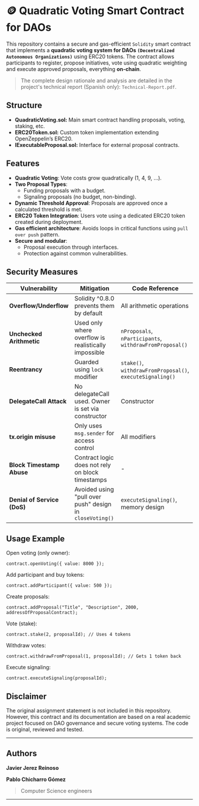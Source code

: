# 🪙 Quadratic Voting Smart Contract for DAOs

This repository contains a secure and gas-efficient `Solidity` smart contract that implements a **quadratic voting system for DAOs `(Decentralized Autonomous Organizations)`** using ERC20 tokens. The contract allows participants to register, propose initiatives, vote using quadratic weighting and execute approved proposals, everything **on-chain**.

> The complete design rationale and analysis are detailed in the project's technical report (Spanish only): `Technical-Report.pdf`.

## Structure
- **QuadraticVoting.sol:** Main smart contract handling proposals, voting, staking, etc.
- **ERC20Token.sol:** Custom token implementation extending OpenZeppelin’s ERC20.
- **IExecutableProposal.sol:** Interface for external proposal contracts.

## Features
- **Quadratic Voting**: Vote costs grow quadratically (1, 4, 9, ...).
- **Two Proposal Types**:
  - Funding proposals with a budget.
  - Signaling proposals (no budget, non-binding).
- **Dynamic Threshold Approval**: Proposals are approved once a calculated threshold is met.
- **ERC20 Token Integration**: Users vote using a dedicated ERC20 token created during deployment.
- **Gas efficient architecture**: Avoids loops in critical functions using `pull over push` pattern.
- **Secure and modular**:
  - Proposal execution through interfaces.
  - Protection against common vulnerabilities.

## Security Measures

| Vulnerability                | Mitigation                                                                 | Code Reference                                       |
|-----------------------------|----------------------------------------------------------------------------|------------------------------------------------------|
| **Overflow/Underflow**      | Solidity ^0.8.0 prevents them by default                                   | All arithmetic operations                            |
| **Unchecked Arithmetic**    | Used only where overflow is realistically impossible                       | `nProposals`, `nParticipants`, `withdrawFromProposal()` |
| **Reentrancy**              | Guarded using `lock` modifier                                              | `stake()`, `withdrawFromProposal()`, `executeSignaling()` |
| **DelegateCall Attack**     | No delegateCall used. Owner is set via constructor                         | Constructor                                          |
| **tx.origin misuse**        | Only uses `msg.sender` for access control                                  | All modifiers                                        |
| **Block Timestamp Abuse**   | Contract logic does not rely on block timestamps                           | -                                                    |
| **Denial of Service (DoS)** | Avoided using "pull over push" design in `closeVoting()`                   | `executeSignaling()`, memory design                  |

## Usage Example

Open voting (only owner):
```
contract.openVoting({ value: 8000 });
```

Add participant and buy tokens:
```
contract.addParticipant({ value: 500 });
```

Create proposals:
```
contract.addProposal("Title", "Description", 2000, addressOfProposalContract);
```

Vote (stake):
```
contract.stake(2, proposalId); // Uses 4 tokens
```

Withdraw votes:
```
contract.withdrawFromProposal(1, proposalId); // Gets 1 token back
```

Execute signaling:
```
contract.executeSignaling(proposalId);
```


## Disclaimer

The original assignment statement is not included in this repository. However, this contract and its documentation are based on a real academic project focused on DAO governance and secure voting systems. The code is original, reviewed and tested.

---

## Authors

**Javier Jerez Reinoso**

**Pablo Chicharro Gómez**

> Computer Science engineers

---

